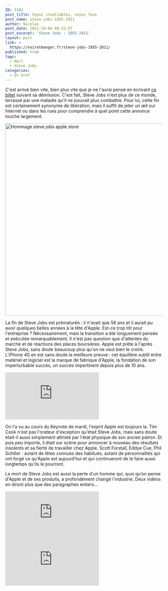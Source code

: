 ```yaml
---
ID: 5182
post_title: Soyez insatiables, soyez fous
post_name: steve-jobs-1955-2011
author: Nicolas
post_date: 2011-10-06 09:25:57
post_excerpt: 'Steve Jobs : 1955-2011'
layout: post
link: >
  https://voiretmanger.fr/steve-jobs-1955-2011/
published: true
tags:
  - Mort
  - Steve Jobs
categories:
  - En bref
---
```

C'est arrivé bien vite, bien plus vite que je ne l'aurai pensé en écrivant <a href="https://voiretmanger.fr/2011/08/25/demission-steve-jobs/">ce billet</a> suivant sa démission. C'est fait, Steve Jobs n'est plus de ce monde, terrassé par une maladie qu'il ne pouvait plus combattre. Pour lui, cette fin est certainement synonyme de libération, mais il suffit de jeter un œil sur Internet ou dans les rues pour comprendre à quel point cette annonce touche largement.

<a href="http://instagr.am/p/POs4M/"><img class="aligncenter" style="border-style: initial; border-color: initial; border-width: 0px;" src="https://voiretmanger.fr/wp-content/uploads/2011/10/hommage-steve-jobs-apple-store.jpg" alt="Hommage steve jobs apple store" width="612" height="612" border="0" /></a>

La fin de Steve Jobs est prématurée : il n'avait que 56 ans et il aurait pu avoir quelques belles années à la tête d'Apple. Est-ce trop tôt pour l'entreprise ? Nécessairement, mais la transition a été longuement pensée et exécutée remarquablement. Il n'est pas question que d'attentes du marché et de réactions des places boursières. Apple est prête à l'après Steve Jobs, sans doute beaucoup plus qu'on ne veut bien le croire. L'iPhone 4S en est sans doute la meilleure preuve : cet équilibre subtil entre matériel et logiciel est la marque de fabrique d'Apple, la fondation de son imperturbable succès, un succès impertinent depuis plus de 10 ans.

<div class="video-container"><iframe class="aligncenter" src="https://www.youtube.com/embed/SFfm2uQbaLM" frameborder="0" allowfullscreen></iframe></div>

On l'a vu au cours du Keynote de mardi, l'esprit Apple est toujours la. Tim Cook n'est pas l'orateur d'exception qu'était Steve Jobs, mais sans doute était-il aussi simplement attristé par l'état physique de son ancien patron. Et puis peu importe, il était sur scène pour annoncer à nouveau des résultats insolents et sa fierté de travailler chez Apple. Scott Forstall, Eddye Cue, Phil Schiller : autant de têtes connues des habitués, autant de personnalités qui ont forgé ce qu'Apple est aujourd'hui et qui continueront de le faire aussi longtemps qu'ils le pourront.

La mort de Steve Jobs est aussi la perte d'un homme qui, quoi qu’on pense d'Apple et de ses produits, a profondément changé l'industrie. Deux vidéos en diront plus que des paragraphes entiers…

<div class="video-container"><iframe class="aligncenter" src="https://www.dailymotion.com/embed/video/x5m47b" frameborder="0"></iframe></div>


<div class="video-container"><iframe class="aligncenter" src="https://www.youtube.com/embed/8rwsuXHA7RA" frameborder="0" allowfullscreen></iframe></div>